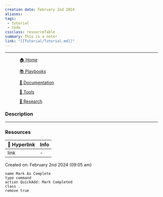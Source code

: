 ```yaml
---
creation date: February 2nd 2024
aliases: 
tags: 
 - tutorial
 - todo
cssclass: resourceTable
summary: This is a note!
link: "[[Tutorial/Tutorial.md]]"
---
```

***

<div><ul class="navheader"> <ul><a href="Home.md" class="internal-link">🏠 Home</a></ul><ul><a href="Playbooks/Playbooks.md" class="internal-link">📚 Playbooks</a></ul><ul><a href="Documentation/Documentation.md" class="internal-link">📝 Documentation</a></ul><ul><a href="Tools/Tools.md" class="internal-link">🔧 Tools</a></ul><ul><a href="Research/Research.md" class="internal-link">🔬 Research</a></ul></ul></div>

### Description


***
### Resources 
| 🔗 Hyperlink | Info |
| ----------- | ------ |
| link      | -    |

Created on: February 2nd 2024 (09:05 am) 
```button
name Mark As Complete
type command
action QuickAdd: Mark Completed
class .
remove true
```